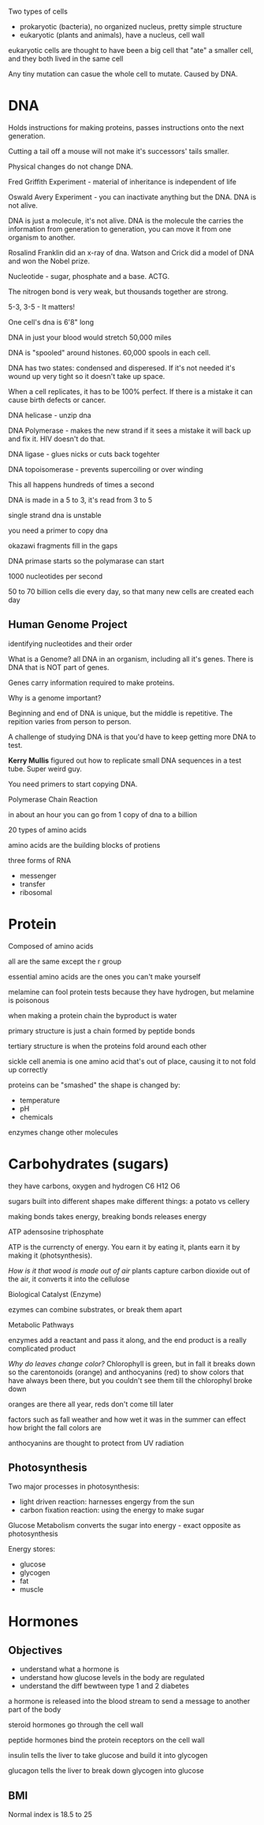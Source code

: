 Two types of cells
 - prokaryotic (bacteria), no organized nucleus, pretty simple structure
 - eukaryotic (plants and animals), have a nucleus, cell wall

eukaryotic cells are thought to have been a big cell that "ate" a smaller cell, and they both lived in the same cell

Any tiny mutation can casue the whole cell to mutate. Caused by DNA.

# DNA

Holds instructions for making proteins, passes instructions onto the next generation.

Cutting a tail off a mouse will not make it's successors' tails smaller.

Physical changes do not change DNA.

Fred Griffith Experiment - material of inheritance is independent of life

Oswald Avery Experiment - you can inactivate anything but the DNA. DNA is not alive.

DNA is just a molecule, it's not alive. DNA is the molecule the carries the information from generation to generation, you can move it from one organism to another.

Rosalind Franklin did an x-ray of dna. Watson and Crick did a model of DNA and won the Nobel prize.

Nucleotide - sugar, phosphate and a base. ACTG.

The nitrogen bond is very weak, but thousands together are strong.

5-3, 3-5 - It matters!

One cell's dna is 6'8" long

DNA in just your blood would stretch 50,000 miles

DNA is "spooled" around histones. 60,000 spools in each cell.

DNA has two states: condensed and disperesed. If it's not needed it's wound up very tight so it doesn't take up space.

When a cell replicates, it has to be 100% perfect. If there is a mistake it can cause birth defects or cancer.

DNA helicase - unzip dna

DNA Polymerase - makes the new strand if it sees a mistake it will back up and fix it. HIV doesn't do that.

DNA ligase - glues nicks or cuts back togehter

DNA topoisomerase - prevents supercoiling or over winding

This all happens hundreds of times a second

DNA is made in a 5 to 3, it's read from 3 to 5

single strand dna is unstable

you need a primer to copy dna

okazawi fragments fill in the gaps

DNA primase starts so the polymarase can start

1000 nucleotides per second

50 to 70 billion cells die every day, so that many new cells are created each day

## Human Genome Project

identifying nucleotides and their order

What is a Genome? all DNA in an organism, including all it's genes. There is DNA that is NOT part of genes.

Genes carry information required to make proteins.

Why is a genome important?

Beginning and end of DNA is unique, but the middle is repetitive. The repition varies from person to person.

A challenge of studying DNA is that you'd have to keep getting more DNA to test.

**Kerry Mullis** figured out how to replicate small DNA sequences in a test tube. Super weird guy.

You need primers to start copying DNA.

Polymerase Chain Reaction

in about an hour you can go from 1 copy of dna to a billion

20 types of amino acids

amino acids are the building blocks of protiens

three forms of RNA
 - messenger
 - transfer
 - ribosomal

# Protein

Composed of amino acids

all are the same except the r group

essential amino acids are the ones you can't make yourself

melamine can fool protein tests because they have hydrogen, but melamine is poisonous 

when making a protein chain the byproduct is water

primary structure is just a chain formed by peptide bonds

tertiary structure is when the proteins fold around each other

sickle cell anemia is one amino acid that's out of place, causing it to not fold up correctly

proteins can be "smashed" the shape is changed by:
 - temperature
 - pH
 - chemicals

enzymes change other molecules

# Carbohydrates (sugars)

they have carbons, oxygen and hydrogen C6 H12 O6

sugars built into different shapes make different things: a potato vs cellery

making bonds takes energy, breaking bonds releases energy

ATP adensosine triphosphate

ATP is the currencty of energy. You earn it by eating it, plants earn it by making it (photsynthesis).

*How is it that wood is made out of air* plants capture carbon dioxide out of the air, it converts it into the cellulose

Biological Catalyst (Enzyme)

ezymes can combine substrates, or break them apart

Metabolic Pathways

enzymes add a reactant and pass it along, and the end product is a really complicated product

*Why do leaves change color?* Chlorophyll is green, but in fall it breaks down so the carentonoids (orange) and anthocyanins (red) to show colors that have always been there, but you couldn't see them till the chlorophyl broke down

oranges are there all year, reds don't come till later

factors such as fall weather and how wet it was in the summer can effect how bright the fall colors are

anthocyanins are thought to protect from UV radiation

## Photosynthesis

Two major processes in photosynthesis:
 - light driven reaction: harnesses engergy from the sun
 - carbon fixation reaction: using the energy to make sugar

Glucose Metabolism converts the sugar into energy - exact opposite as photosynthesis

Energy stores:
 - glucose
 - glycogen
 - fat
 - muscle

# Hormones

## Objectives
 - understand what a hormone is
 - understand how glucose levels in the body are regulated
 - understand the diff bewtween type 1 and 2 diabetes

a hormone is released into the blood stream to send a message to another part of the body

steroid hormones go through the cell wall

peptide hormones bind the protein receptors on the cell wall

insulin tells the liver to take glucose and build it into glycogen

glucagon tells the liver to break down glycogen into glucose

## BMI

Normal index is 18.5 to 25


